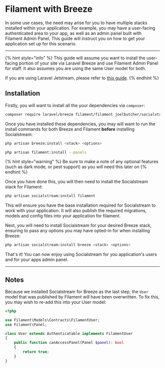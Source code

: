 # Filament with Breeze

In some use cases, the need may arise for you to have multiple stacks installed within your application. For example, you may have a user-facing authenticated area to your app, as well as an admin panel built with Filament Admin Panel. This guide will instruct you on how to get your application set up for this scenario.

***

{% hint style="info" %}
This guide will assume you want to install the user-facing portion of your site via Laravel Breeze and use Filament Admin Panel for staff. It also assumes you are using the same User model for both.

If you are using Laravel Jetstream, please refer to [this guide](broken-reference).
{% endhint %}

## Installation

Firstly, you will want to install all the your dependencies via `composer`:

```sh
composer require laravel/breeze filament/filament joelbutcher/socialstream
```

Once you have installed these dependencies, you may will want to run the install commands for both Breeze and Filament **before** installing Socialstream:

```sh
php artisan breeze:install <stack> <options>

php artisan filament:install --panels
```

{% hint style="warning" %}
Be sure to make a note of any optional features (such as dark mode, or pest support) as you will need this later on
{% endhint %}

Once you have done this, you will then need to install the Socialstream stack for Filament:

```sh
php artisan socialstream:install filament
```

This will ensure you have the base installation required for Socialstream to work with your application. It will also publish the required migrations, models and config files into your application for filament.

Next, you will need to install Socialstream for your desired Breeze stack, ensuring to pass any options you may have opted-in for when installing Breeze:

```sh
php artisan socialstream:install breeze <stack> <options>
```

That's it! You can now enjoy using Socialstream for you application's users and for your apps admin panel.

***

## Notes

Because we installed Socialstream for Breeze as the last step, the `User` model that was published by Filament will have been overwritten. To fix this, you may wish to re-add this into your User model:

```php
<?php

use Filament\Models\Contracts\FilamentUser;
use Filament\Panel;

class User extends Authenticatable implements FilamentUser
{
    public function canAccessPanel(Panel $panel): bool
    {
        return true;
    }
}
```
